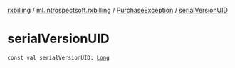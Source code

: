 [rxbilling](../../index.md) / [ml.introspectsoft.rxbilling](../index.md) / [PurchaseException](index.md) / [serialVersionUID](./serial-version-u-i-d.md)

# serialVersionUID

`const val serialVersionUID: `[`Long`](https://kotlinlang.org/api/latest/jvm/stdlib/kotlin/-long/index.html)